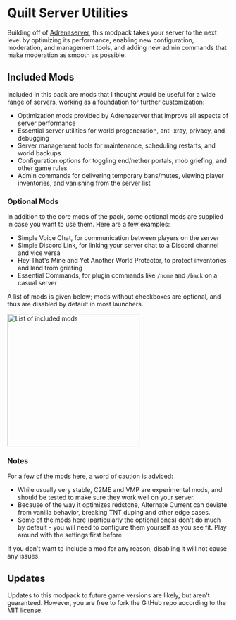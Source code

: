 # Quilt Server Utilities
Building off of [Adrenaserver](https://modrinth.com/modpack/adrenaserver), this modpack takes your server to the next level by optimizing its performance, enabling new configuration, moderation, and management tools, and adding new admin commands that make moderation as smooth as possible.

## Included Mods
Included in this pack are mods that I thought would be useful for a wide range of servers, working as a foundation for further customization:
- Optimization mods provided by Adrenaserver that improve all aspects of server performance
- Essential server utilities for world pregeneration, anti-xray, privacy, and debugging
- Server management tools for maintenance, scheduling restarts, and world backups
- Configuration options for toggling end/nether portals, mob griefing, and other game rules
- Admin commands for delivering temporary bans/mutes, viewing player inventories, and vanishing from the server list

### Optional Mods
In addition to the core mods of the pack, some optional mods are supplied in case you want to use them. Here are a few examples:
- Simple Voice Chat, for communication between players on the server
- Simple Discord Link, for linking your server chat to a Discord channel and vice versa
- Hey That's Mine and Yet Another World Protector, to protect inventories and land from griefing
- Essential Commands, for plugin commands like `/home` and `/back` on a casual server

A list of mods is given below; mods without checkboxes are optional, and thus are disabled by default in most launchers.

<img src="https://github.com/badooga/Quilt-Server-Utilities/assets/33851191/6ead5c05-7538-4ed4-9d63-e06040e8b705" alt="List of included mods" width="300" />

### Notes
For a few of the mods here, a word of caution is adviced:
- While usually very stable, C2ME and VMP are experimental mods, and should be tested to make sure they work well on your server.
- Because of the way it optimizes redstone, Alternate Current can deviate from vanilla behavior, breaking TNT duping and other edge cases.
- Some of the mods here (particularly the optional ones) don't do much by default - you will need to configure them yourself as you see fit. Play around with the settings first before

If you don't want to include a mod for any reason, disabling it will not cause any issues.

## Updates
Updates to this modpack to future game versions are likely, but aren't guaranteed. However, you are free to fork the GitHub repo according to the MIT license.
